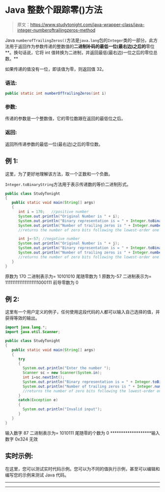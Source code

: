 # Java 整数个跟踪零()方法

> 原文：<https://www.studytonight.com/java-wrapper-class/java-integer-numberoftrailingzeros-method>

Java `numberofTrailingZeros()`方法是`java.lang`包的`Integer`类的一部分。此方法用于返回作为参数传递的整数值的**二进制补码的最低一位(最右边)之后的**零位**。换句话说，它将 int 值转换为二进制，并返回最低(最右边)一位之后的零位总数。**

如果传递的值没有一位，即该值为零，则返回值 32。

### 语法:

```java
public static int numberOfTrailingZeros(int i)
```

### 参数:

传递的参数是一个整数值，它的零位数跟在返回的最低位之后。

### 返回:

返回所传递参数的最低一位(最右边)之后的零位数。

## 例 1:

这里，为了更好地理解该方法，取一个正数和一个负数。

`Integer.toBinaryString`方法用于表示传递数的等价二进制形式。

```java
public class StudyTonight
{
   public static void main(String[] args) 
   {
      int i = 170;   //positive number
      System.out.println("Original Number is " + i);
      System.out.println("Binary representation is = " + Integer.toBinaryString(i)); 
      System.out.println("Number of trailing zeros is " + Integer.numberOfTrailingZeros(i)); 
      //returns the number of zero bits following the lowest-order one bit

      int j=-57; //negative number
      System.out.println("Original Number is " + j);
      System.out.println("Binary representation is = " + Integer.toBinaryString(j)); 
      System.out.println("Number of trailing zeros is " + Integer.numberOfTrailingZeros(j)); 
      //returns the number of zero bits following the lowest-order one bit
   }
} 
```

原数为 170
二进制表示为= 10101010
尾随零数为 1
原数为-57
二进制表示为= 1111111111111111111000111
前导零数为 0

## 例 2:

这里有一个用户定义的例子，任何使用这段代码的人都可以输入自己选择的值，并获得等效的输出。

```java
import java.lang.*;
import java.util.Scanner;

public class StudyTonight
{
   public static void main(String[] args) 
   {
      try
      {
        System.out.println("Enter the number ");
        Scanner sc = new Scanner(System.in);
        int i=sc.nextInt();
        System.out.println("Binary representation is = " + Integer.toBinaryString(i)); 
        System.out.println("Number of trailing zeros is " + Integer.numberOfTrailingZeros(i)); 
        //returns the number of zero bits following the lowest-order one bit
      }
      catch(Exception e)
      {
        System.out.println("Invalid input");
      }
   }
}
```

输入数字
87
二进制表示为= 1010111
尾随零的个数为 0
*******************输入数字
0x324
无效

## 实时示例:

在这里，您可以测试实时代码示例。您可以为不同的值执行示例，甚至可以编辑和编写您的示例来测试 Java 代码。

* * *

* * *